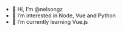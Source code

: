 - 👋 Hi, I’m @nelsongz
- 👀 I’m interested in Node, Vue and Python
- 🌱 I’m currently learning Vue.js


<!---
- 💞️ I’m looking to collaborate on ...
- 📫 How to reach me ...

nelsongz/nelsongz is a ✨ special ✨ repository because its `README.md` (this file) appears on your GitHub profile.
You can click the Preview link to take a look at your changes.
--->
